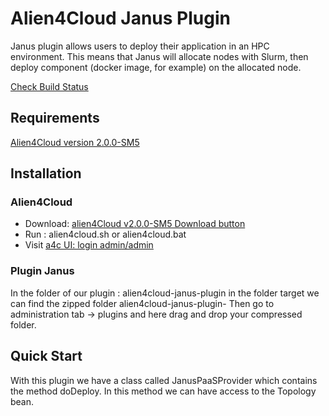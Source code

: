 # Alien4Cloud Janus Plugin

Janus plugin allows users to deploy their application in an HPC environment.
This means that Janus will allocate nodes with Slurm, then deploy component (docker image, for example) on the allocated node.

[Check Build Status](http://129.184.11.224/view/Janus%20A4C%20Plugin/)

## Requirements

[Alien4Cloud version 2.0.0-SM5](http://alien4cloud.github.io/#/documentation/2.0.0/index.html)


## Installation
### Alien4Cloud
* Download: [alien4Cloud v2.0.0-SM5 Download button](https://alien4cloud.github.io/)
* Run : alien4cloud.sh or alien4cloud.bat
* Visit [a4c UI: login admin/admin](http://localhost:8088)

### Plugin Janus
In the folder of our plugin : alien4cloud-janus-plugin in the folder target we can find the zipped folder alien4cloud-janus-plugin-<version>
Then go to administration tab -> plugins and here drag and drop your compressed folder.


## Quick Start
With this plugin we have a class called JanusPaaSProvider which contains the method doDeploy.
In this method we can have access to the Topology bean.

